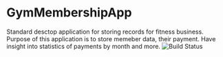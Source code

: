 # GymMembershipApp

Standard desctop application for storing records for fitness business. Purpose of this application is to store memeber data, their payment. Have insight into statistics of payments by month and more.
![Build Status](https://img.shields.io/badge/build-status%2C%20in%20progress%2C%20green)


